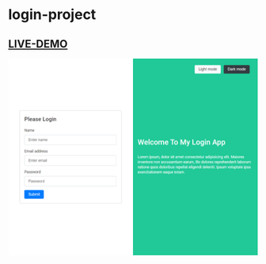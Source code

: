# login-project

## [LIVE-DEMO](https://volkovva.github.io/login/)

![login](screenshot/demo.png "demo login")
